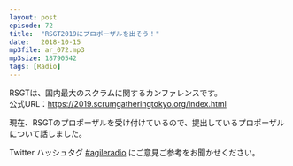 ```yaml
---
layout: post
episode: 72
title:  "RSGT2019にプロポーザルを出そう！"
date:   2018-10-15
mp3file: ar_072.mp3
mp3size: 18790542
tags: [Radio]
---
```


RSGTは、国内最大のスクラムに関するカンファレンスです。  
公式URL：https://2019.scrumgatheringtokyo.org/index.html  

現在、RSGTのプロポーザルを受け付けているので、提出しているプロポーザルについて話しました。

Twitter ハッシュタグ [#agileradio](https://twitter.com/intent/tweet?hashtags=agileradio) にご意見ご参考をお聞かせください。

